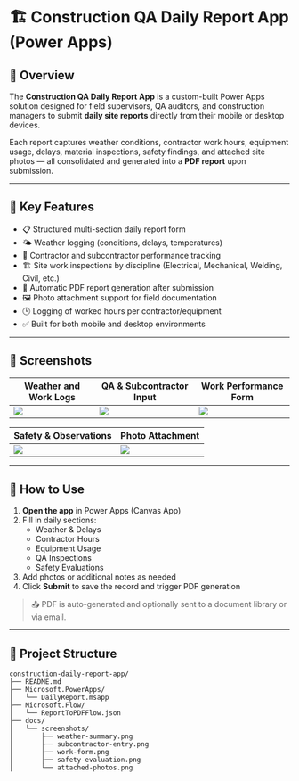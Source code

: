 # 🏗️ Construction QA Daily Report App (Power Apps)

## 📄 Overview

The **Construction QA Daily Report App** is a custom-built Power Apps solution designed for field supervisors, QA auditors, and construction managers to submit **daily site reports** directly from their mobile or desktop devices.

Each report captures weather conditions, contractor work hours, equipment usage, delays, material inspections, safety findings, and attached site photos — all consolidated and generated into a **PDF report** upon submission.

---

## 🧩 Key Features

- 📋 Structured multi-section daily report form
- 🌤️ Weather logging (conditions, delays, temperatures)
- 👷 Contractor and subcontractor performance tracking
- 🏗️ Site work inspections by discipline (Electrical, Mechanical, Welding, Civil, etc.)
- 🧾 Automatic PDF report generation after submission
- 🖼️ Photo attachment support for field documentation
- 🕒 Logging of worked hours per contractor/equipment
- ✅ Built for both mobile and desktop environments

---

## 📸 Screenshots

| Weather and Work Logs | QA & Subcontractor Input | Work Performance Form |
|------------------------|--------------------------|------------------------|
| ![](docs/screenshots/weather-summary.png) | ![](docs/screenshots/subcontractor-entry.png) | ![](docs/screenshots/work-form.png) |

| Safety & Observations | Photo Attachment |
|------------------------|------------------|
| ![](docs/screenshots/safety-evaluation.png) | ![](docs/screenshots/attached-photos.png) |

---

## 🚀 How to Use

1. **Open the app** in Power Apps (Canvas App)
2. Fill in daily sections:
   - Weather & Delays
   - Contractor Hours
   - Equipment Usage
   - QA Inspections
   - Safety Evaluations
3. Add photos or additional notes as needed
4. Click **Submit** to save the record and trigger PDF generation

> 📤 PDF is auto-generated and optionally sent to a document library or via email.

---

## 📂 Project Structure

```text
construction-daily-report-app/
├── README.md
├── Microsoft.PowerApps/
│   └── DailyReport.msapp
├── Microsoft.Flow/
│   └── ReportToPDFFlow.json
├── docs/
│   └── screenshots/
│       ├── weather-summary.png
│       ├── subcontractor-entry.png
│       ├── work-form.png
│       ├── safety-evaluation.png
│       └── attached-photos.png
